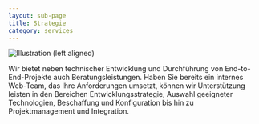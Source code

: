```yaml
---
layout: sub-page
title: Strategie
category: services
---
```


![Illustration (left aligned)](/media/customisation-dp.svg)

Wir bietet neben technischer Entwicklung und Durchführung von End-to-End-Projekte auch Beratungsleistungen. Haben Sie bereits ein internes Web-Team, das Ihre Anforderungen umsetzt, können wir Unterstützung leisten in den Bereichen Entwicklungsstrategie, Auswahl geeigneter Technologien, Beschaffung und Konfiguration bis hin zu Projektmanagement und Integration.
